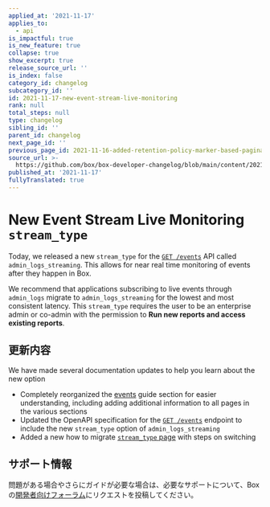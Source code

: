 ```yaml
---
applied_at: '2021-11-17'
applies_to:
  - api
is_impactful: true
is_new_feature: true
collapse: true
show_excerpt: true
release_source_url: ''
is_index: false
category_id: changelog
subcategory_id: ''
id: 2021-11-17-new-event-stream-live-monitoring
rank: null
total_steps: null
type: changelog
sibling_id: ''
parent_id: changelog
next_page_id: ''
previous_page_id: 2021-11-16-added-retention-policy-marker-based-pagination
source_url: >-
  https://github.com/box/box-developer-changelog/blob/main/content/2021/11-17-new-event-stream-live-monitoring.md
published_at: '2021-11-17'
fullyTranslated: true
---
```

# New Event Stream Live Monitoring `stream_type`

Today, we released a new `stream_type` for the [`GET /events`][event-api] API called `admin_logs_streaming`. This allows for near real time monitoring of events after they happen in Box.

<!-- more -->

We recommend that applications subscribing to live events through `admin_logs` migrate to `admin_logs_streaming` for the lowest and most consistent latency. This `stream_type` requires the user to be an enterprise admin or co-admin with the permission to **Run new reports and access existing reports**.

## 更新内容

We have made several documentation updates to help you learn about the new option

* Completely reorganized the [events][event-guide] guide section for easier understanding, including adding additional information to all pages in the various sections
* Updated the OpenAPI specification for the [`GET /events`][event-api] endpoint to include the new `stream_type` option of `admin_logs_streaming`
* Added a new how to migrate [`stream_type` page][migration] with steps on switching

## サポート情報

問題がある場合やさらにガイドが必要な場合は、必要なサポートについて、Boxの[開発者向けフォーラム][forum]にリクエストを投稿してください。

[forum]: https://support.box.com/hc/en-us/community/topics/360001932973-Platform-and-Developer-Forum

[event-api]: e://get-events

[event-guide]: g://events

[migration]: g://events/enterprise-events/migrate-to-stream
